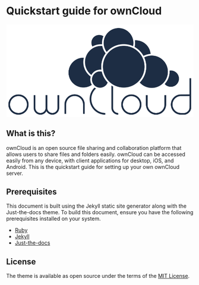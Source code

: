 # Quickstart guide for ownCloud

![ownCloud logo](./assets/images/OwnCloud_logo.svg)

## What is this?
ownCloud is an open source file sharing and collaboration platform that allows users to share files and folders easily. ownCloud can be accessed easily from any device, with client applications for desktop, iOS, and Android.
This is the quickstart guide for setting up your own ownCloud server.

## Prerequisites
This document is built using the Jekyll static site generator along with the Just-the-docs theme. To build this document, ensure you have the following prerequisites installed on your system.
* [Ruby](https://www.ruby-lang.org/en/)
* [Jekyll](https://jekyllrb.com/)
* [Just-the-docs](https://github.com/pmarsceill/just-the-docs)


## License
The theme is available as open source under the terms of the [MIT License](http://opensource.org/licenses/MIT).
